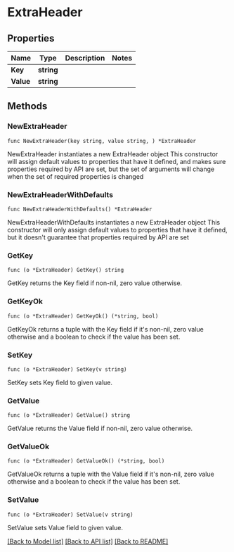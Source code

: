 # ExtraHeader

## Properties

Name | Type | Description | Notes
------------ | ------------- | ------------- | -------------
**Key** | **string** |  | 
**Value** | **string** |  | 

## Methods

### NewExtraHeader

`func NewExtraHeader(key string, value string, ) *ExtraHeader`

NewExtraHeader instantiates a new ExtraHeader object
This constructor will assign default values to properties that have it defined,
and makes sure properties required by API are set, but the set of arguments
will change when the set of required properties is changed

### NewExtraHeaderWithDefaults

`func NewExtraHeaderWithDefaults() *ExtraHeader`

NewExtraHeaderWithDefaults instantiates a new ExtraHeader object
This constructor will only assign default values to properties that have it defined,
but it doesn't guarantee that properties required by API are set

### GetKey

`func (o *ExtraHeader) GetKey() string`

GetKey returns the Key field if non-nil, zero value otherwise.

### GetKeyOk

`func (o *ExtraHeader) GetKeyOk() (*string, bool)`

GetKeyOk returns a tuple with the Key field if it's non-nil, zero value otherwise
and a boolean to check if the value has been set.

### SetKey

`func (o *ExtraHeader) SetKey(v string)`

SetKey sets Key field to given value.


### GetValue

`func (o *ExtraHeader) GetValue() string`

GetValue returns the Value field if non-nil, zero value otherwise.

### GetValueOk

`func (o *ExtraHeader) GetValueOk() (*string, bool)`

GetValueOk returns a tuple with the Value field if it's non-nil, zero value otherwise
and a boolean to check if the value has been set.

### SetValue

`func (o *ExtraHeader) SetValue(v string)`

SetValue sets Value field to given value.



[[Back to Model list]](../README.md#documentation-for-models) [[Back to API list]](../README.md#documentation-for-api-endpoints) [[Back to README]](../README.md)


